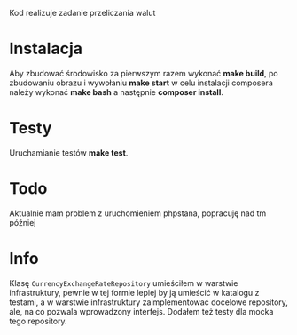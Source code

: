 Kod realizuje zadanie przeliczania walut

# Instalacja
Aby zbudować środowisko za pierwszym razem wykonać **make build**, po zbudowaniu obrazu i wywołaniu **make start** w celu instalacji composera należy wykonać **make bash** a następnie **composer install**.

# Testy
Uruchamianie testów **make test**.

# Todo
Aktualnie mam problem z uruchomieniem phpstana, popracuję nad tm później

# Info
Klasę `CurrencyExchangeRateRepository` umieściłem w warstwie infrastruktury, pewnie w tej formie lepiej by ją umieścić w katalogu z testami, a w warstwie infrastruktury zaimplementować docelowe repository, ale, na co pozwala wprowadzony interfejs.
Dodałem też testy dla mocka tego repository.